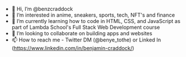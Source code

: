 - 👋 Hi, I’m @benzcraddock
- 👀 I’m interested in anime, sneakers, sports, tech, NFT's and finance
- 🌱 I’m currently learning how to code in HTML, CSS, and JavaScript as part of Lambda School's Full Stack Web Development course
- 💞️ I’m looking to collaborate on building apps and websites
- 📫 How to reach me - Twitter DM (@benye_tothe) or Linked In (https://www.linkedin.com/in/benjamin-craddock/)

<!---
benzcraddock/benzcraddock is a ✨ special ✨ repository because its `README.md` (this file) appears on your GitHub profile.
You can click the Preview link to take a look at your changes.
--->
